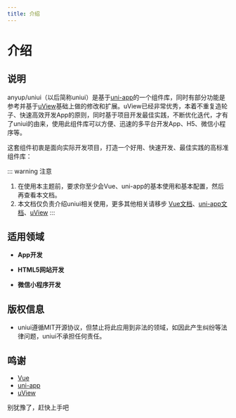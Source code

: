 ```yaml
---
title: 介绍
---
```


# 介绍

## 说明
anyup/uniui（以后简称uniui）是基于[uni-app](https://uniapp.dcloud.io/)的一个组件库，同时有部分功能是参考并基于[uView](https://www.uviewui.com/)基础上做的修改和扩展。uView已经非常优秀，本着不重复造轮子、快速高效开发App的原则，同时基于项目开发最佳实践，不断优化迭代，才有了uniui的由来，使用此组件库可以方便、迅速的多平台开发App、H5、微信小程序等。

这套组件初衷是面向实际开发项目，打造一个好用、快速开发、最佳实践的高标准组件库：

::: warning 注意
1. 在使用本主题前，要求你至少会Vue、uni-app的基本使用和基本配置，然后再查看本文档。
2. 本文档仅负责介绍uniui相关使用，更多其他相关请移步 [Vue文档](https://cn.vuejs.org/)、[uni-app文档](https://uniapp.dcloud.io/)、[uView](https://www.uviewui.com/)
:::

## 适用领域
* **App开发**

* **HTML5网站开发**

* **微信小程序开发**


## 版权信息

* uniui遵循MIT开源协议，但禁止将此应用到非法的领域，如因此产生纠纷等法律问题，uniui不承担任何责任。

## 鸣谢

* [Vue](https://cn.vuejs.org/)
* [uni-app](https://uniapp.dcloud.io/)
* [uView](https://www.uviewui.com/)

别犹豫了，赶快上手吧

